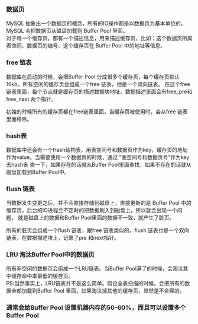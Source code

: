### 数据页

MySQL 抽象出一个数据页的概念，所有的IO操作都是以数据页为基本单位的。MySQL 会把数据页从磁盘加载到 Buffer Pool 里面。    
对于每一个缓存页，都有一个描述信息，用来描述缓存页，比如：这个数据页所属表空间、数据页的编号、这个缓存页在 Buffer Pool 
中的地址等信息。

### free 链表

数据库在启动的时候，会把Buffer Pool 分成很多个缓存页，每个缓存页默认16kb。所有空闲的缓存页会组成一个free 链表，他是一个双向链表。
在这个free 链表里面，每个节点就是缓存页的描述数据块地址，数据描述里面会有free_pre和free_next 两个指针。 

初始的时候所有的缓存页都在free链表里面，当缓存页被使用时，会从free 链表里面移除。


### hash表
数据库中还会有一个Hash结构表，用表空间号和数据页作为key，缓存页的地址作为value。当需要使用一个数据页的时候，通过 "表空间号和数据页号"作为key去hash表
查一下，如果存在的话就从Buffer Pool里面查找，如果不存在的话就从磁盘加载到Buffer Pool中。


### flush 链表

当数据发生变更之后，并不会直接存储到磁盘上，直接更新的是 Buffer Pool 中的缓存页，后台的IO进程会不定时的把数据刷入到磁盘上，所以就会出现一个问题，
就是磁盘上的数据和Buffer Pool里面的数据不一致，就产生了脏页。    

所有的脏页会组成一个flush 链表，跟free 链表类似的，flush 链表也是一个双向链表，在数据描述块上，记录了pre 和next指针。


### LRU 淘汰Buffer Pool中的数据页

所有非空闲的数据页会组成一个LRU链表。当Buffer Pool满了的时候，会淘汰其中缓存命中率最低的缓存页。   
PS:当然事实上，LRU链表并不是这么简单。假设全表扫描的时候，会把所有的数据全部加载到Buffer Pool 里面，如果淘汰掉其他的缓存页，显然是不合理的。


### 通常会给Buffer Pool 设置机器内存的50-60%，而且可以设置多个Buffer Pool



